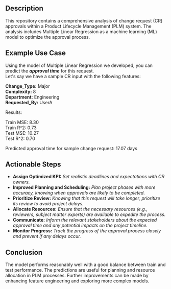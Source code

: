 ## Description

This repository contains a comprehensive analysis of change request (CR) approvals within a Product Lifecycle Management (PLM) system. The analysis includes Multiple Linear Regression as a machine learning (ML) model to optimize the approval process.

## Example Use Case
Using the model of Multiple Linear Regression we developed, you can predict the ***approval time*** for this request.   
Let's say we have a sample CR input with the following features:

**Change_Type:** Major  
**Complexity:** 8  
**Department:** Engineering  
**Requested_By:** UserA  

Results:  

   Train MSE: 8.30  
   Train R^2: 0.73  
   Test MSE: 10.27  
   Test R^2: 0.70  
   
   Predicted approval time for sample change request: 17.07 days  
    


## Actionable Steps

+ **Assign Optimized KPI:** *Set realistic deadlines and expectations with CR owners.*  
+ **Improved Planning and Scheduling:** *Plan project phases with more accuracy, knowing when approvals are likely to be completed.*  
+ **Prioritize Review:** *Knowing that this request will take longer, prioritize its review to avoid project delays.*  
+ **Allocate Resources:** *Ensure that the necessary resources (e.g., reviewers, subject matter experts) are available to expedite the process.*  
+ **Communicate:** *Inform the relevant stakeholders about the expected approval time and any potential impacts on the project timeline.*  
+ **Monitor Progress:** *Track the progress of the approval process closely and prevent if any delays occur.*  

## Conclusion
The model performs reasonably well with a good balance between train and test performance. The predictions are useful for planning and resource allocation in PLM processes. Further improvements can be made by enhancing feature engineering and exploring more complex models.
